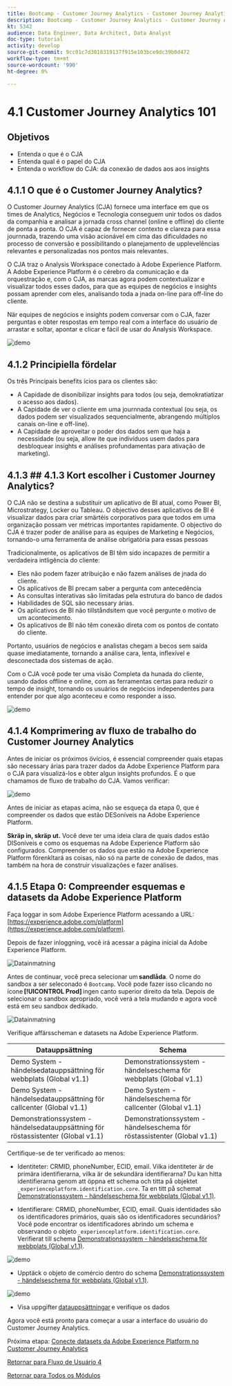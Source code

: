 ```yaml
---
title: Bootcamp - Customer Journey Analytics - Customer Journey Analytics 101 - Brasilien
description: Bootcamp - Customer Journey Analytics - Customer Journey Analytics 101 - Brasilien
kt: 5342
audience: Data Engineer, Data Architect, Data Analyst
doc-type: tutorial
activity: develop
source-git-commit: 9cc01c7d3018319137f915e103bce9dc39b0d472
workflow-type: tm+mt
source-wordcount: '990'
ht-degree: 0%

---
```


# 4.1 Customer Journey Analytics 101

## Objetivos

- Entenda o que é o CJA
- Entenda qual é o papel do CJA
- Entenda o workflow do CJA: da conexão de dados aos aos insights

## 4.1.1 O que é o Customer Journey Analytics?

O Customer Journey Analytics (CJA) fornece uma interface em que os times de Analytics, Negócios e Tecnologia conseguem unir todos os dados da companhia e analisar a jornada cross channel (online e offline) do cliente de ponta a ponta. O CJA é capaz de fornecer contexto e clareza para essa journnada, trazendo uma visão acionável em cima das dificuldades no processo de conversão e possibilitando o planejamento de upplevelências relevantes e personalizadas nos pontos mais relevantes.

O CJA traz o Analysis Workspace conectado à Adobe Experience Platform. A Adobe Experience Platform é o cérebro da comunicação e da orquestração e, com o CJA, as marcas agora podem contextualizar e visualizar todos esses dados, para que as equipes de negócios e insights possam aprender com eles, analisando toda a jnada on-line para off-line do cliente.

När equipes de negócios e insights podem conversar com o CJA, fazer perguntas e obter respostas em tempo real com a interface do usuário de arrastar e soltar, apontar e clicar e fácil de usar do Analysis Workspace.

![demo](./images/cja-adv-analysis1.png)

## 4.1.2 Principiella fördelar

Os três Principais benefits ícios para os clientes são:

- A Capidade de disonibilizar insights para todos (ou seja, demokratiatizar o acesso aos dados).
- A Capidade de ver o cliente em uma journnada contextual (ou seja, os dados podem ser visualizados sequencialmente, abrangendo múltiplos canais on-line e off-line).
- A Capidade de aproveitar o poder dos dados sem que haja a necessidade (ou seja, allow ite que indivíduos usem dados para desbloquear insights e análises profundamentas para ativação de marketing).

## 4.1.3 ## 4.1.3 Kort escolher i Customer Journey Analytics?

O CJA não se destina a substituir um aplicativo de BI atual, como Power BI, Microstrategy, Locker ou Tableau. O objectivo desses aplicativos de BI é visualizar dados para criar smärtéis corporativos para que todos em uma organização possam ver métricas importantes rapidamente. O objectivo do CJA é trazer poder de análise para as equipes de Marketing e Negócios, tornando-o uma ferramenta de análise obrigatória para essas pessoas



Tradicionalmente, os aplicativos de BI têm sido incapazes de permitir a verdadeira intligência do cliente:

- Eles não podem fazer atribuição e não fazem análises de jnada do cliente.
- Os aplicativos de BI precam saber a pergunta com antecedência
- As consultas interativas são limitadas pela estrutura do banco de dados
- Habilidades de SQL são necessary árias.
- Os aplicativos de BI não tillståndsitem que você pergunte o motivo de um acontecimento.
- Os aplicativos de BI não têm conexão direta com os pontos de contato do cliente.

Portanto, usuários de negócios e analistas chegam a becos sem saída quase imediatamente, tornando a análise cara, lenta, inflexível e desconectada dos sistemas de ação.

Com o CJA você pode ter uma visão Completa da hunada do cliente, usando dados offline e online, com as ferramentas certas para reduzir o tempo de insight, tornando os usuários de negócios independentes para entender por que algo aconteceu e como responder a isso.

![demo](./images/cja-use-case.png)

## 4.1.4 Komprimering av fluxo de trabalho do Customer Journey Analytics

Antes de iniciar os próximos övícios, é essencial compreender quais etapas são necessary árias para trazer dados da Adobe Experience Platform para o CJA para visualizá-los e obter algun insights profundos. É o que chamamos de fluxo de trabalho do CJA. Vamos verificar:

![demo](./images/cja-work-flow.jpg)

Antes de iniciar as etapas acima, não se esqueça da etapa 0, que é compreender os dados que estão DESoníveis na Adobe Experience Platform.

**Skräp in, skräp ut.** Você deve ter uma ideia clara de quais dados estão DISoníveis e como os esquemas na Adobe Experience Platform são configurados. Compreender os dados que estão na Adobe Experience Platform förenkltará as coisas, não só na parte de conexão de dados, mas também na hora de construir visualizações e fazer análises.

## 4.1.5 Etapa 0: Compreender esquemas e datasets da Adobe Experience Platform

Faça loggar in som Adobe Experience Platform acessando a URL: [https://experience.adobe.com/platform](https://experience.adobe.com/platform).

Depois de fazer inloggning, você irá acessar a página inicial da Adobe Experience Platform.

![Datainmatning](../uc1/images/home.png)

Antes de continuar, você preca selecionar um **sandlåda**. O nome do sandbox a ser seleconado é ``Bootcamp``. Você pode fazer isso clicando no ícone **[!UICONTROL Prod]** ingen canto superior direito da tela. Depois de selecionar o sandbox apropriado, você verá a tela mudando e agora você está em seu sandbox dedikado.

![Datainmatning](../uc1/images/sb1.png)

Verifique affärsscheman e datasets na Adobe Experience Platform.

| Datauppsättning | Schema |
| ----------------- |-------------| 
| Demo System - händelsedatauppsättning för webbplats (Global v1.1) | Demonstrationssystem - händelseschema för webbplats (Global v1.1) |
| Demo System - händelsedatauppsättning för callcenter (Global v1.1) | Demo System - händelseschema för callcenter (Global v1.1) |
| Demonstrationssystem - händelsedatauppsättning för röstassistenter (Global v1.1) | Demonstrationssystem - händelseschema för röstassistenter (Global v1.1) |

Certifique-se de ter verificado ao menos:

- Identiteter: CRMID, phoneNumber, ECID, email. Vilka identiteter är de primära identifierarna, vilka är de sekundära identifierarna?
Du kan hitta identifierarna genom att öppna ett schema och titta på objektet `_experienceplatform.identification.core`. Ta en titt på schemat [Demonstrationssystem - händelseschema för webbplats (Global v1.1)](https://experience.adobe.com/platform/schema).

- Identifierare: CRMID, phoneNumber, ECID, email. Quais identidades são os identificadores primários, quais são os identificadores secundários?
Você pode encontrar os identificadores abrindo um schema e observando o objeto `_experienceplatform.identification.core`. Verifierat till schema [Demonstrationssystem - händelseschema för webbplats (Global v1.1)](https://experience.adobe.com/platform/schema).

![demo](./images/identity.png)

- Upptäck o objeto de comércio dentro do schema [Demonstrationssystem - händelseschema för webbplats (Global v1.1)](https://experience.adobe.com/platform/schema).

![demo](./images/commerce.png)

- Visa uppgifter [datauppsättningar](https://experience.adobe.com/platform/dataset/browse?limit=50&amp;page=1&amp;sortDescending=1&amp;sortField=created) e verifique os dados

Agora você está pronto para começar a usar a interface do usuário do Customer Journey Analytics.

Próxima etapa: [Conecte datasets da Adobe Experience Platform no Customer Journey Analytics](./ex2.md)

[Retornar para Fluxo de Usuário 4](./uc4.md)

[Retornar para Todos os Módulos](../../overview.md)

